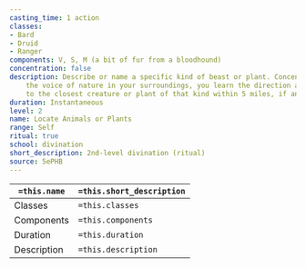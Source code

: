 ```yaml
---
casting_time: 1 action
classes:
- Bard
- Druid
- Ranger
components: V, S, M (a bit of fur from a bloodhound)
concentration: false
description: Describe or name a specific kind of beast or plant. Concentrating on
    the voice of nature in your surroundings, you learn the direction and distance
    to the closest creature or plant of that kind within 5 miles, if any are present.
duration: Instantaneous
level: 2
name: Locate Animals or Plants
range: Self
ritual: true
school: divination
short_description: 2nd-level divination (ritual)
source: 5ePHB
---
```


| `=this.name` | `=this.short_description` |
| ------------ | ------------------------- |
| Classes      | `=this.classes`           |
| Components   | `=this.components`        |
| Duration     | `=this.duration`          |
| Description  | `=this.description`       |
